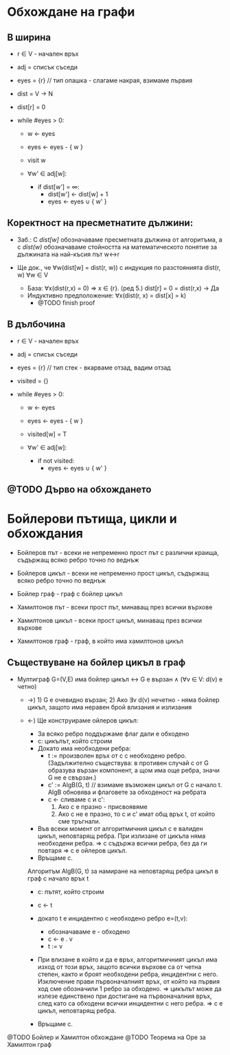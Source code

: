 # Обхождане на графи

## В ширина

- r ∈ V - начален връх
- adj = списък съседи
- eyes = {r} // тип опашка - слагаме накрая, взимаме първия
- dist = V → N
- dist[r] = 0

- while #eyes > 0:
    - w ← eyes
    - eyes ← eyes - { w }

    - visit w

    - ∀w' ∈ adj[w]:
        - if dist[w'] = ∞:
            - dist[w'] ← dist[w] + 1
            - eyes ← eyes ∪ { w' }

Коректност на пресметнатите дължини:
----

- Заб.: С *dist[w]* обозначаваме пресметната дължина от алгоритъма, а с *dist(w)* обозначаваме стойността на математическото понятие за дължината на най-късия път w↔r

- Ще док., че ∀w(dist[w] = dist(r, w)) с индукция по разстоянията dist(r, w) ∀w ∈ V
    - База: ∀x(dist(r,x) = 0) ⇒ x ∈ {r}. (ред 5.) dist[r] = 0 = dist(r,x) → Да
    - Индуктивно предположение: ∀x(dist(r, x) = dist[x] = k)
        - @TODO finish proof

## В дълбочина

- r ∈ V - начален връх
- adj = списък съседи
- eyes = {r} // тип стек - вкарваме отзад, вадим отзад
- visited = {}

- while #eyes > 0:
    - w ← eyes
    - eyes ← eyes - { w }

    - visited[w] = T

    - ∀w' ∈ adj[w]:
        - if not visited:
            - eyes ← eyes ∪ { w' }

## @TODO Дърво на обхождането 

# Бойлерови пътища, цикли и обхождания

- Бойлеров път - всеки не непременно прост път с различни краища, съдържащ всяко ребро точно по веднъж
- Бойлеров цикъл - всеки не непременно прост цикъл, съдържащ всяко ребро точно по веднъж
- Бойлер граф - граф с бойлер цикъл

- Хамилтонов път - всеки прост път, минаващ през всички върхове
- Хамилтонов цикъл - всеки прост цикъл, минаващ през всички върхове
- Хамилтонов граф - граф, в който има хамилтонов цикъл

## Съществуване на бойлер цикъл в граф
- Мултиграф G=(V,E) има бойлер цикъл ↔ G е вързан ∧ (∀v ∈ V: d(v) е четно)
    - →) 1) G е очевидно вързан;
         2) Ако ∃v d(v) нечетно - няма бойлер цикъл, защото има неравен брой влизания и излизания
    - ←) Ще конструираме ойлеров цикъл:
        - За всяко ребро поддържаме флаг дали е обходено
        - c: цикълът, който строим
        - Докато има необходени ребра:
            - t := произволен връх от c с необходено ребро. (Задължително съществува: в противен случай c от G образува вързан компонент, а щом има още ребра, значи G не е свързан.)
            - c' := AlgB(G, t) // взимаме възможен цикъл от G с начало t. AlgB обновява и флаговете за обходеност на ребрата
            - c ← сливаме c и c':
                1. Ако c е празно - присвоявяме
                2. Ако c не е празно, то c и c' имат общ връх t, от който сме тръгнали.
        - Във всеки момент от алгоритмичния цикъл c е валиден цикъл, неповтарящ ребра. При излизане
            от цикъла няма необходени ребра. ⇒ c съдържа всички ребра, без да ги повтаря ⇒ c е
            ойлеров цикъл.
        - Връщаме c.

        Алгоритъм AlgB(G, t) за намиране на неповтарящ ребра цикъл в граф с начало връх t
        - c: пътят, който строим
        - c ← t
        - докато t е инцидентно с необходено ребро e=(t,v):
            - обозначаваме е - обходено
            - c ← е . v
            - t := v

        - При влизане в който и да е връх, алгоритмичният цикъл има изход от този връх, защото
          всички върхове са от четна степен, както и броят необходени ребра, инцидентни с него.
          Изключение прави първоначалният връх, от който на първия ход сме обозначили 1 ребро за
          обходено. ⇒ цикълът може да излезе единствено при достигане на първоначалния
          връх, след като са обходени всички инцидентни с него ребра. ⇒ c е цикъл, неповтарящ ребра.

        - Връщаме c.

@TODO Бойлер и Хамилтон обхождане
@TODO Теорема на Оре за Хамилтон граф
